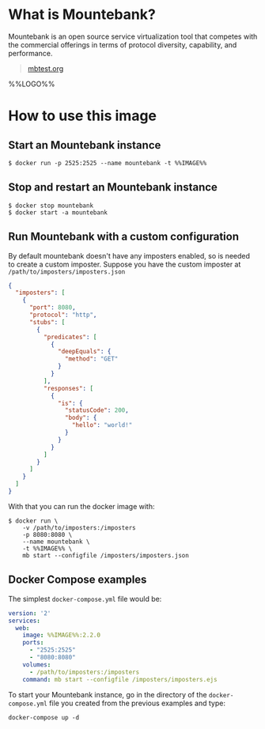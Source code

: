 # What is Mountebank?

Mountebank is an open source service virtualization tool that competes with the commercial offerings in terms of protocol diversity, capability, and performance.

> [mbtest.org](https://mbtest.org)

%%LOGO%%

# How to use this image

## Start an Mountebank instance

```console
$ docker run -p 2525:2525 --name mountebank -t %%IMAGE%%
```

## Stop and restart an Mountebank instance

```console
$ docker stop mountebank
$ docker start -a mountebank
```

## Run Mountebank with a custom configuration

By default mountebank doesn't have any imposters enabled, so is needed to create a custom imposter. Suppose you have the custom imposter at `/path/to/imposters/imposters.json`

```json
{
  "imposters": [
    {
      "port": 8080,
      "protocol": "http",
      "stubs": [
        {
          "predicates": [
            {
              "deepEquals": {
                "method": "GET"
              }
            }
          ],
          "responses": [
            {
              "is": {
                "statusCode": 200,
                "body": {
                  "hello": "world!"
                }
              }
            }
          ]
        }
      ]
    }
  ]
}

```

With that you can run the docker image with:

```console
$ docker run \
    -v /path/to/imposters:/imposters
    -p 8080:8080 \
    --name mountebank \
    -t %%IMAGE%% \
    mb start --configfile /imposters/imposters.json
```

## Docker Compose examples

The simplest `docker-compose.yml` file would be:

```yml
version: '2'
services:
  web:
    image: %%IMAGE%%:2.2.0
    ports:
      - "2525:2525"
      - "8080:8080"
    volumes:
      - /path/to/imposters:/imposters
    command: mb start --configfile /imposters/imposters.ejs
```

To start your Mountebank instance, go in the directory of the `docker-compose.yml` file you created from the previous examples and type:

```console
docker-compose up -d
```
